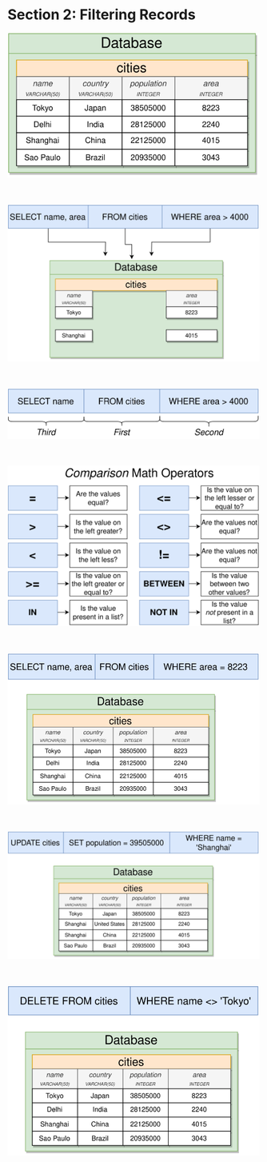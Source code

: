 # Section 2: Filtering Records

<div align="center"><img src="../../diagrams/03/sql-1.svg" /></div><br/><br/><br/>
<div align="center"><img src="../../diagrams/03/sql-2.svg" /></div><br/><br/><br/>
<div align="center"><img src="../../diagrams/03/sql-3.svg" /></div><br/><br/><br/>
<div align="center"><img src="../../diagrams/03/sql-4.svg" /></div><br/><br/><br/>
<div align="center"><img src="../../diagrams/03/sql-5.svg" /></div><br/><br/><br/>
<div align="center"><img src="../../diagrams/03/sql-6.svg" /></div><br/><br/><br/>
<div align="center"><img src="../../diagrams/03/sql-7.svg" /></div><br/><br/><br/>
